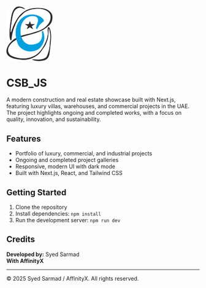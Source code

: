 # <img src="public/images/dark.png" alt="Logo" width="120" style="vertical-align:middle;" />

# CSB_JS

A modern construction and real estate showcase built with Next.js, featuring luxury villas, warehouses, and commercial projects in the UAE. The project highlights ongoing and completed works, with a focus on quality, innovation, and sustainability.

## Features
- Portfolio of luxury, commercial, and industrial projects
- Ongoing and completed project galleries
- Responsive, modern UI with dark mode
- Built with Next.js, React, and Tailwind CSS

## Getting Started
1. Clone the repository
2. Install dependencies: `npm install`
3. Run the development server: `npm run dev`

## Credits
**Developed by:** Syed Sarmad  
**With AffinityX**

---

© 2025 Syed Sarmad / AffinityX. All rights reserved.
